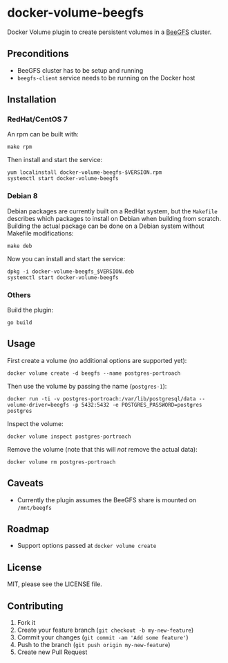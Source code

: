 # docker-volume-beegfs

Docker Volume plugin to create persistent volumes in a [BeeGFS](http://www.beegfs.com/content/) cluster.

## Preconditions

- BeeGFS cluster has to be setup and running
- `beegfs-client` service needs to be running on the Docker host

## Installation

### RedHat/CentOS 7

An rpm can be built with:

    make rpm

Then install and start the service:

    yum localinstall docker-volume-beegfs-$VERSION.rpm
    systemctl start docker-volume-beegfs

### Debian 8

Debian packages are currently built on a RedHat system, but the `Makefile`
describes which packages to install on Debian when building from scratch.
Building the actual package can be done on a Debian system without Makefile modifications:

    make deb

Now you can install and start the service:

    dpkg -i docker-volume-beegfs_$VERSION.deb
    systemctl start docker-volume-beegfs

### Others

Build the plugin:

    go build

## Usage

First create a volume (no additional options are supported yet):

    docker volume create -d beegfs --name postgres-portroach

Then use the volume by passing the name (`postgres-1`):

    docker run -ti -v postgres-portroach:/var/lib/postgresql/data --volume-driver=beegfs -p 5432:5432 -e POSTGRES_PASSWORD=postgres postgres

Inspect the volume:

    docker volume inspect postgres-portroach

Remove the volume (note that this will _not_ remove the actual data):

    docker volume rm postgres-portroach

## Caveats

- Currently the plugin assumes the BeeGFS share is mounted on `/mnt/beegfs`

## Roadmap

- Support options passed at `docker volume create`

## License

MIT, please see the LICENSE file.

## Contributing

1. Fork it
2. Create your feature branch (`git checkout -b my-new-feature`)
3. Commit your changes (`git commit -am 'Add some feature'`)
4. Push to the branch (`git push origin my-new-feature`)
5. Create new Pull Request
